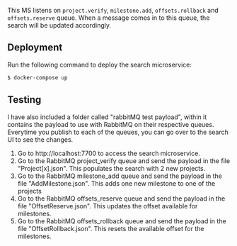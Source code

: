 This MS listens on `project.verify`, `milestone.add`, `offsets.rollback` and `offsets.reserve` queue. When a message comes in to this queue, the search will be updated accordingly.

## Deployment
Run the following command to deploy the search microservice:
```bash
$ docker-compose up
```

## Testing
I have also included a folder called "rabbitMQ test payload", within it contains the payload to use with RabbitMQ on their respective queues. Everytime you publish to each of the queues, you can go over to the search UI to see the changes.

1. Go to http://localhost:7700 to access the search microservice.
2. Go to the RabbitMQ project_verify queue and send the payload in the file "Project[x].json". This populates the search with 2 new projects.
3. Go to the RabbitMQ milestone_add queue and send the payload in the file "AddMilestone.json". This adds one new milestone to one of the projects
4. Go to the RabbitMQ offsets_reserve queue and send the payload in the file "OffsetReserve.json". This updates the offset available for milestones.
5. Go to the RabbitMQ offsets_rollback queue and send the payload in the file "OffsetRollback.json". This resets the available offset for the milestones.
